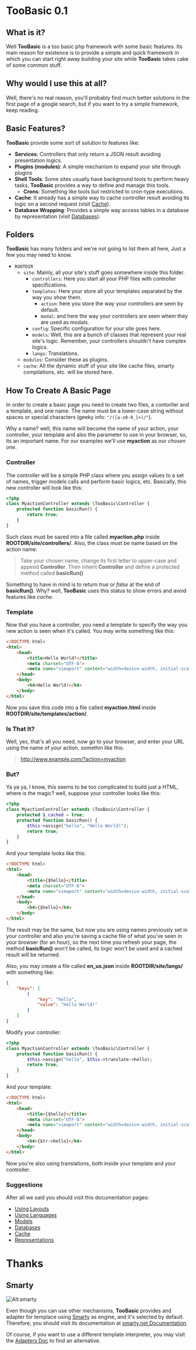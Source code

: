 # TooBasic 0.1
## What is it?
Well __TooBasic__ is a too basic php framework with some basic features. Its main reason for existence is to provide a simple and quick framework in which you can start right away building your site while __TooBasic__ takes cake of some common stuff.

## Why would I use this at all?
Well, there's no real reason, you'll probably find much better solutions in the first page of a google search, but if you want to try a simple framework, keep reading.

## Basic Features?
__TooBasic__ provide some sort of solution to features like:

* __Services__: Controllers that only return a JSON result avoiding presentation logics.
* __Plugins (modules)__: A simple mechanism to expand your site through plugins
* __Shell Tools__: Some sites usually have background tools to perform heavy tasks, __TooBasic__ provides a way to define and manage this tools.
	* __Crons__: Something like tools but restricted to cron-type executions.
* __Cache__: It already has a simple way to cache controller result avoiding its logic on a second request (visit [Cache](docs/cache.md)).
* __Database Wrapping__: Provides a simple way access tables in a database by representation (visit [Databases](docs/databases.md)).

## Folders
__TooBasic__ has many folders and we're not going to list them all here, Just a few you may need to know.

* `ROOTDIR`
    * `site`: Mainly, all your site's stuff goes somewhere inside this folder.
        * `controllers`: Here you start all your PHP files with controller specifications.
        * `templates`: Here your store all your templates separated by the way you show them.
            * `action`: here you store the way your controllers are seen by default.
            * `modal`: and here the way your controllers are seen whem they are used as modals.
        * `config`: Specific configuration for your site goes here.
        * `models`: Well, this are a bunch of classes that represent your real site's logic. Remember, your controllers shouldn't have complex logics.
        * `langs`: Translations.
    * `modules`: Consider these as plugins.
    * `cache`: All the dynamic stuff of your site like cache files, smarty compilations, etc. will be stored here.

## How To Create A Basic Page
In order to create a basic page you need to create two files, a contorller and a template, and one name. 
The name must be a lower-case string without spaces or special characters (geeky info: `"/([a-z0-9_]+)/"`).

Why a name? well, this name will become the name of your action, your controller, your template and also the parameter to use in your browser, so, its an important name. For our examples we'll use __myaction__ as our _chosen one_.
### Controller
The controller will be a simple PHP class where you assign values to a set of names, trigger models calls and perform basic logics, etc.
Basically, this new controller will look like this:
```php
<?php
class MyactionController extends \TooBasic\Controller {
	protected function basicRun() {
		return true;
	}
}
```
Such class must be saved into a file called __myaction.php__ inside __ROOTDIR/site/controllers/__. Also, the class must be name based on the action name:
> Take your chosen name, change its first letter to upper-case and append __Controller__. Then inherit __Controller__ and define a protected method called __basicRun()__

Something to have in mind is to return _true_ or _false_ at the end of __basicRun()__. Why? well, __TooBasic__ uses this status to show errors and avoid features like _cache_.
### Template
Now that you have a controller, you need a template to specify the way you new action is seen when it's called. You may write something like this:
```html
<!DOCTYPE html>
<html>
    <head>
        <title>Hello World!</title>
		<meta charset="UTF-8">
		<meta name="viewport" content="width=device-width, initial-scale=1.0">
    </head>
    <body>
        <h4>Hello World!</h4>
    </body>
</html>
```
Now you save this code into a file called __myaction.html__ inside __ROOTDIR/site/templates/action/__.
### Is That It?
Well, yes, that's all you need, now go to your browser, and enter your URL using the name of your action. somethin like this:
> http://www.example.com/?action=myaction

### But?
Ya ya ya, I know, this seems to be too complicated to build just a HTML, where is the magic? well, suppose your controller looks like this:
```php
<?php
class MyactionController extends \TooBasic\Controller {
    protected $_cached = true;
	protected function basicRun() {
	    $this->assign("hello", "Hello World!");
		return true;
	}
}
```
And your template looks like this:
```html
<!DOCTYPE html>
<html>
    <head>
        <title>{$hello}</title>
		<meta charset="UTF-8">
		<meta name="viewport" content="width=device-width, initial-scale=1.0">
    </head>
    <body>
        <h4>{$hello}</h4>
    </body>
</html>
```
The result may be the same, but now you are using names previously set in your controller and also you're saving a cache file of what you've seen in your browser (for an hour), so the next time you refresh your page, the method __basicRun()__ won't be called, its logic won't be used and a cached result will be returned.

Also, you may create a file called __en_us.json__ inside __ROOTDIR/site/langs/__ with something like:
```json
{
	"keys": [
		{
			"key": "hello",
			"value": "Hello World!"
		}
	]
}
```
Modify your controller:
```php
<?php
class MyactionController extends \TooBasic\Controller {
    protected function basicRun() {
	    $this->assign("hello", $this->translate->hello);
		return true;
	}
}
```
And your template:
```html
<!DOCTYPE html>
<html>
    <head>
        <title>{$hello}</title>
		<meta charset="UTF-8">
		<meta name="viewport" content="width=device-width, initial-scale=1.0">
    </head>
    <body>
        <h4>{$tr->hello}</h4>
    </body>
</html>
```
Now you're also using translations, both inside your template and your controller.

### Suggestions
After all we said you should visit this documentation pages:

* [Using Layouts](docs/uselayout.md)
* [Using Languages](docs/uselanguage.md)
* [Models](docs/models.md)
* [Databases](docs/databases.md)
* [Cache](docs/cache.md)
* [Representations](docs/representations.md)

# Thanks
## Smarty
![Alt:smarty](http://www.smarty.net/images/icons/smarty-80x15.png)

Even though you can use other mechanisms, __TooBasic__ provides and adapter for templace using [Smarty](http://www.smarty.net/) as engine, and it's selected by default. Therefore, you should visit its documentation at [smarty.net Documentation](http://www.smarty.net/documentation).

Of course, if you want to use a different template interpreter, you may visit the [Adapters Doc](docs/adapters.md) to find an alternative.
